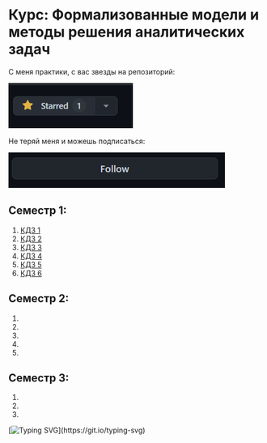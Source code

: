 # Курс: Формализованные модели и методы решения аналитических задач

С меня практики, с вас звезды на репозиторий:

![img.png](img.png)

Не теряй меня и можешь подписаться:

![img_1.png](img_1.png)

## Семестр 1:
1. [КДЗ 1](https://github.com/AndrewKom/For_Ser/tree/master/Semester%201/Lab1)
2. [КДЗ 2](https://github.com/AndrewKom/For_Ser/tree/master/Semester%201/Lab2)
3. [КДЗ 3](https://github.com/AndrewKom/For_Ser/tree/master/Semester%201/Lab3)
4. [КДЗ 4](https://github.com/AndrewKom/For_Ser/tree/master/Semester%201/Lab4)
5. [КДЗ 5](https://github.com/AndrewKom/For_Ser/tree/master/Semester%201/Lab5)
6. [КДЗ 6](https://github.com/AndrewKom/For_Ser/tree/master/Semester%201/Lab6)

## Семестр 2:
1. 
2. 
3. 
4. 
5. 

## Семестр 3:
1. 
2. 
3. 

[![Typing SVG](https://readme-typing-svg.herokuapp.com?font=Fira+Code&weight=500&size=30&pause=1000&color=F70000&center=true&random=false&width=435&lines=%D0%9F%D0%BE%D0%B4%D0%BF%D0%B8%D1%81%D0%BA%D0%B0!;%D0%97%D0%B2%D0%B5%D0%B7%D0%B4%D0%B0!)](https://git.io/typing-svg)

